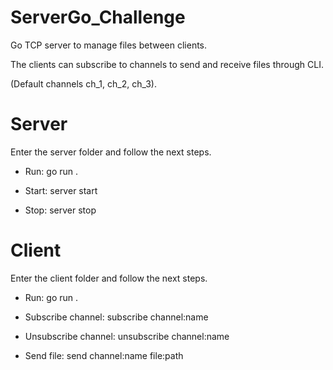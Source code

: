 # ServerGo_Challenge

Go TCP server to manage files between clients.

The clients can subscribe to channels to send and receive files through CLI.

(Default channels ch_1, ch_2, ch_3).

# Server
Enter the server folder and follow the next steps.

  - Run: go run .
  
  - Start: server start
  
  - Stop: server stop


# Client
Enter the client folder and follow the next steps.

  - Run: go run .
  
  - Subscribe channel: subscribe channel:name
  
  - Unsubscribe channel: unsubscribe channel:name

  - Send file: send channel:name file:path
